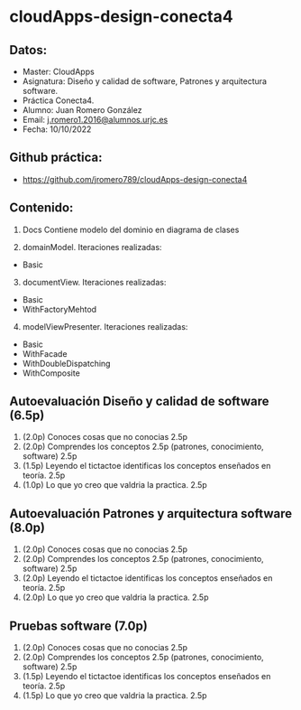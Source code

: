 # cloudApps-design-conecta4

## Datos:
- Master: CloudApps
- Asignatura: Diseño y calidad de software, Patrones y arquitectura software. 
- Práctica Conecta4.
- Alumno: Juan Romero González
- Email: j.romero1.2016@alumnos.urjc.es
- Fecha: 10/10/2022

## Github práctica:
- https://github.com/jromero789/cloudApps-design-conecta4

## Contenido:

1. Docs
Contiene modelo del dominio en diagrama de clases

2. domainModel. Iteraciones realizadas:
- Basic

3. documentView. Iteraciones realizadas:
- Basic
- WithFactoryMehtod

4. modelViewPresenter. Iteraciones realizadas:
- Basic
- WithFacade
- WithDoubleDispatching
- WithComposite


## Autoevaluación Diseño y calidad de software (6.5p)
1. (2.0p) Conoces cosas que no conocias 2.5p
2. (2.0p) Comprendes los conceptos 2.5p (patrones, conocimiento, software) 2.5p
3. (1.5p) Leyendo el tictactoe identificas los conceptos enseñados en teoría. 2.5p
4. (1.0p) Lo que yo creo que valdria la practica. 2.5p

## Autoevaluación Patrones y arquitectura software (8.0p)
1. (2.0p) Conoces cosas que no conocias 2.5p
2. (2.0p) Comprendes los conceptos 2.5p (patrones, conocimiento, software) 2.5p
3. (2.0p) Leyendo el tictactoe identificas los conceptos enseñados en teoría. 2.5p
4. (2.0p) Lo que yo creo que valdria la practica. 2.5p

## Pruebas software (7.0p)
1. (2.0p) Conoces cosas que no conocias 2.5p
2. (2.0p) Comprendes los conceptos 2.5p (patrones, conocimiento, software) 2.5p
3. (1.5p) Leyendo el tictactoe identificas los conceptos enseñados en teoría. 2.5p
4. (1.5p) Lo que yo creo que valdria la practica. 2.5p
